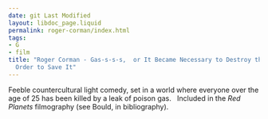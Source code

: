 ```yaml
---
date: git Last Modified
layout: libdoc_page.liquid
permalink: roger-corman/index.html
tags:
- G
- film
title: "Roger Corman - Gas-s-s-s,  or It Became Necessary to Destroy the World in
  Order to Save It"
---
```


Feeble countercultural light comedy, set in a world where  everyone over the age of 25 has been killed by a leak of poison gas.
 
Included in the _Red Planets_ filmography (see Bould, in bibliography).